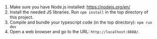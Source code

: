 

1.  Make sure you have Node.js installed:  https://nodejs.org/en/
2.  Install the needed JS libraries.  Run `npm install` in the top directory of this
    project.
3.  Compile and bundle your typescript code (in the top directory): `npm run dev`
4.  Open a web browser and go to the URL:  `http://localhost:8888/`.
